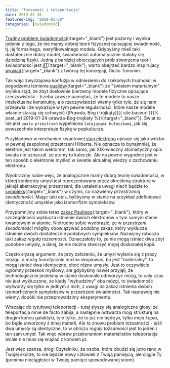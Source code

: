 ```yaml
---
title: "Tożsamość i teleportacja"
date: 2019-01-30
featured-img: "2019-01-30"
categories: [świadomość]
---
```


[Trudny problem świadomości][wiki-hard_problem]{:target="_blank"} jest pozorny i wynika jedynie z tego, że nie mamy dobrej teorii fizycznej opisującej świadomość, tj. jej formalnego, weryfikowalnego modelu. Gdybyśmy mieli taki dostatecznie dobry model, świadomość automatycznie stałaby się dziedziną fizyki. Jedną z bardziej obiecujących prób stworzenia teorii świadomości jest [IIT][wiki-iit]{:target="_blank"}, warto obejrzeć bardzo inspirujacy [wywiad][yt-tononi]{:target="_blank"} z twórcą tej koncepcji, Giulio Tononim. 

Tak więc zwyczajowa konfuzja w odniesieniu do rzekomych trudności w pogodzeniu istnienia [qualiów][wiki-qualia]{:target="_blank"} ze "światem materialnym" wynika stąd, że zbyt dosłownie bierzemy modele fizyczne opisujące rzeczywistość - trzeba zawsze pamiętać, że te modele to nasze intelektualne konstrukty, a o rzeczywistości wiemy tylko tyle, że się nam przejawia i że wykazuje w tym pewne regularności, które nasze modele właśnie starają się uchwycić ([Prawda, Bóg i trójkąty]({{ site.baseurl }}{% post_url 2019-01-24-prawda-Bog-trojkaty %}){:target="_blank"}). Świat to nie jest ``pusta przestrzeń`` wypełniona ``latającymi kuleczkami``, jak się powszechnie interpretuje fizykę w popkulturze.

Przykładowo w mechanice kwantowej [stan elektronu][wiki-quantum_state] opisuje się jako wektor w pewnej zespolonej przestrzeni Hilberta. Nie oznacza to bynajmniej, że elektron jest takim wektorem, tak samo, jak XIX-wieczny atomistyczny opis świata nie oznaczał, że atomy to kuleczki. Ale na pewno wygodnie jest w ten sposób o elektronie myśleć w świetle aktualnej wiedzy o zachowaniu elektronu.

Wyobraźmy sobie więc, że analogicznie mamy dobrą teorię świadomości, w której konkretny umysł jest reprezentowany przez określoną strukturę w jakiejś abstrakcyjnej przestrzeni; dla ustalenia uwagi niech będzie to [sympleks][wiki-symplex]{:target="_blank"} w czymś, co nazwiemy *przestrzenią świadomości*. Mając taki opis, bylibyśmy w stanie na przykład zdefiniować identyczność umysłów jako izomorfizm sympleksów.

Przypomnijmy sobie teraz [zakaz Pauliego][wiki-pauli_exclusion]{:target="_blank"}, który w szczególności wyklucza istnienie dwóch elektronów o tym samym stanie kwantowym w atomie. Nietrudno sobie wyobrazić, że w *przestrzeni świadomości* mógłby obowiązywać podobny zakaz, który wyklucza istnienie dwóch dostatecznie podobnych sympleksów. Nazwijmy roboczo taki zakaz *regułą tożsamości*. Oznaczałoby to, że nie mogą istnieć dwa zbyt podobne umysły, a dalej, że nie można stworzyć mojej doskonałej kopii.

Często słyszę argument, że przy założeniu, że umysł wyłania się z pracy mózgu, a mózg *teoretycznie* można skopiować, bo jest "materialny", to mogą istnieć dwa identyczne, choć różne umysły. Jest to oczywiście ogromny przeskok myślowy, ale gdybyśmy nawet przyjęli, że technologicznie jesteśmy w stanie doskonale odtworzyć mózg, to cały czas nie jest wykluczone, że kiedy "wybudzimy" oba mózgi, to świadomość wytworzy się tylko w jednym z nich, z uwagi na zakaz istnienia dwóch izomorficznych sympleksów w przestrzeni świadmości. Tak naprawdę nie wiemy, dopóki nie przeprowadzimy eksperymentu.

Wracając do tytułowej teleportacji - tutaj słyszy się analogiczne głosy, że teleportacja mnie de facto zabija, a następnie odtwarza moją strukturę na drugim końcu galaktyki, tyle tylko, że to już nie będę *ja*, tylko *moja kopia*, bo będe utworzony z innej materii. Ale to znowu problem tożsamości - jeśli dwa umysły są identyczne, to w obliczu *reguły tożsamości* jest to jeden i ten sam umysł. Tak więc wbrew przekonaniom materialistów teleportacja wcale nie musi się wiązać z końcem *ja*.

Jest więc szansa, drogi Czytelniku, że osoba, która obudzi się jutro rano w Twojej skórze, to nie będzie nowy człowiek z Twoją pamięcią, ale ciągle Ty (pomimo nieciągłości w Twojej pamięci spowodowanej snem).

[wiki-iit]: https://en.wikipedia.org/wiki/Integrated_information_theory
[yt-tononi]: https://www.youtube.com/watch?v=CQ0I8BvvXNc&fbclid=IwAR0I06iZEZrR3S3ZtrBCr3R4nifDcjiPpla5lBnEvPzu6ZJFO9R5N8zuuUc
[wiki-hard_problem]: https://en.wikipedia.org/wiki/Hard_problem_of_consciousness
[wiki-quantum_state]: https://en.wikipedia.org/wiki/Quantum_state#Mixed_states
[wiki-pauli_exclusion]: https://en.wikipedia.org/wiki/Pauli_exclusion_principle
[wiki-symplex]: https://en.wikipedia.org/wiki/Simplex
[wiki-qualia]: https://en.wikipedia.org/wiki/Qualia